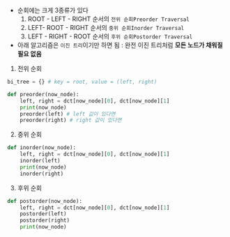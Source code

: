 - 순회에는 크게 3종류가 있다
	1.  ROOT - LEFT - RIGHT 순서의 `전위 순회Preorder Traversal`
	2. LEFT- ROOT - RIGHT 순서의 `중위 순회Inorder Traversal`
	3. LEFT - RIGHT - ROOT 순서의 `후위 순회Postorder Traversal`
- 아래 알고리즘은 `이진 트리`이기만 하면 됨 : 완전 이진 트리처럼 **모든 노드가 채워질 필요 없음**


1. 전위 순회
```python
bi_tree = {} # key = root, value = (left, right)

def preorder(now_node):
	left, right = dct[now_node][0], dct[now_node][1]
	print(now_node)
	preorder(left) # left 값이 있다면
	preorder(right) # right 값이 있다면
```

2. 중위 순회
```python
def inorder(now_node):
	left, right = dct[now_node][0], dct[now_node][1]
	inorder(left)
	print(now_node)
	inorder(right)
```

3. 후위 순회
```python
def postorder(now_node):
	left, right = dct[now_node][0], dct[now_node][1]
	postorder(left)
	postorder(right)
	print(now_node)
```

